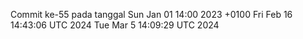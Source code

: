 Commit ke-55 pada tanggal Sun Jan 01 14:00 2023 +0100
Fri Feb 16 14:43:06 UTC 2024
Tue Mar  5 14:09:29 UTC 2024
